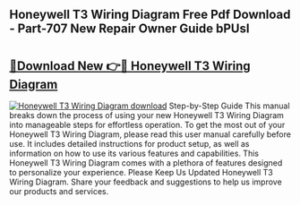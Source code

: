 ## Honeywell T3 Wiring Diagram Free Pdf Download - Part-707 New Repair Owner Guide bPUsI

# <h2><a href="http://dfqd3v6.blite.top/?on=Honeywell+T3+Wiring+Diagram">🔗Download New 👉🔴 Honeywell T3 Wiring Diagram</a></h2>

[![Honeywell T3 Wiring Diagram download](https://i.imgur.com/lujVjoI.png)](http://dfqd3v6.blite.top/?on=Honeywell+T3+Wiring+Diagram)
Step-by-Step Guide This manual breaks down the process of using your new Honeywell T3 Wiring Diagram into manageable steps for effortless operation. To get the most out of your Honeywell T3 Wiring Diagram, please read this user manual carefully before use. It includes detailed instructions for product setup, as well as information on how to use its various features and capabilities. This Honeywell T3 Wiring Diagram comes with a plethora of features designed to personalize your experience. Please Keep Us Updated Honeywell T3 Wiring Diagram. Share your feedback and suggestions to help us improve our products and services.
